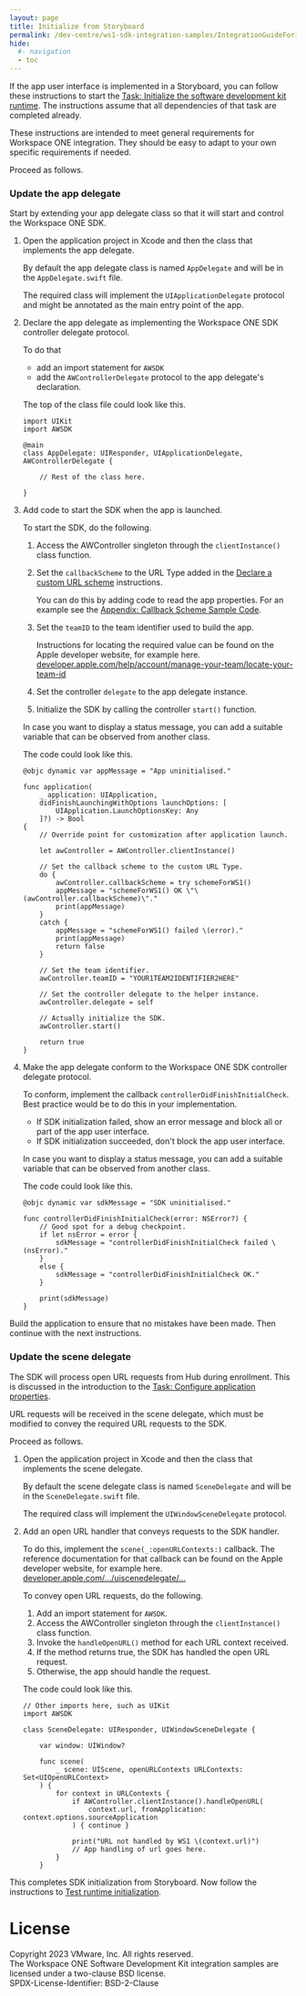 ```yaml
---
layout: page
title: Initialize from Storyboard
permalink: /dev-centre/ws1-sdk-integration-samples/IntegrationGuideForiOS/Guides/23BaseIntegration/
hide:
  #- navigation
  - toc
---
```


If the app user interface is implemented in a Storyboard, you can follow these
instructions to start the
[Task: Initialize the software development kit runtime](../readme.md).
The instructions assume that all dependencies of that task are completed
already.

These instructions are intended to meet general requirements for Workspace ONE
integration. They should be easy to adapt to your own specific requirements if
needed.

Proceed as follows.

### Update the app delegate
Start by extending your app delegate class so that it will start and control the
Workspace ONE SDK.

1. Open the application project in Xcode and then the class that implements the
   app delegate.

    By default the app delegate class is named `AppDelegate` and will be in the
    `AppDelegate.swift` file.

    The required class will implement the `UIApplicationDelegate` protocol and
    might be annotated as the main entry point of the app.

2.  Declare the app delegate as implementing the Workspace ONE SDK controller
    delegate protocol.

    To do that
    
    -   add an import statement for `AWSDK`
    -   add the `AWControllerDelegate` protocol to the app delegate's
        declaration.

    The top of the class file could look like this.

        import UIKit
        import AWSDK

        @main
        class AppDelegate: UIResponder, UIApplicationDelegate, AWControllerDelegate {

            // Rest of the class here.
        
        }

3.  Add code to start the SDK when the app is launched.

    To start the SDK, do the following.

    1.  Access the AWController singleton through the `clientInstance()` class
        function.

    2.  Set the `callbackScheme` to the URL Type added in
        the [Declare a custom URL scheme](../../02Task_Configure-application-properties/01Declare-a-custom-URL-scheme/readme.md)
        instructions.

        You can do this by adding code to read the app properties. For an
        example see the
        [Appendix: Callback Scheme Sample Code](../../21Appendix_Callback-Scheme-Sample-Code/readme.md).

    3.  Set the `teamID` to the team identifier used to build the app.

        Instructions for locating the required value can be found on the Apple
        developer website, for example here.  
        [developer.apple.com/help/account/manage-your-team/locate-your-team-id](https://developer.apple.com/help/account/manage-your-team/locate-your-team-id)

    4.  Set the controller `delegate` to the app delegate instance.

    5.  Initialize the SDK by calling the controller `start()` function.

    In case you want to display a status message, you can add a suitable
    variable that can be observed from another class.

    The code could look like this.

        @objc dynamic var appMessage = "App uninitialised."

        func application(
            _ application: UIApplication,
            didFinishLaunchingWithOptions launchOptions: [
                UIApplication.LaunchOptionsKey: Any
            ]?) -> Bool
        {
            // Override point for customization after application launch.
            
            let awController = AWController.clientInstance()

            // Set the callback scheme to the custom URL Type.
            do {
                awController.callbackScheme = try schemeForWS1()
                appMessage = "schemeForWS1() OK \"\(awController.callbackScheme)\"."
                print(appMessage)
            }
            catch {
                appMessage = "schemeForWS1() failed \(error)."
                print(appMessage)
                return false
            }

            // Set the team identifier.
            awController.teamID = "YOUR1TEAM2IDENTIFIER2HERE"

            // Set the controller delegate to the helper instance.
            awController.delegate = self

            // Actually initialize the SDK.
            awController.start()

            return true
        }

4.  Make the app delegate conform to the Workspace ONE SDK controller delegate
    protocol.

    To conform, implement the callback `controllerDidFinishInitialCheck`. Best
    practice would be to do this in your implementation.

    -   If SDK initialization failed, show an error message and block all or
        part of the app user interface.
    -   If SDK initialization succeeded, don't block the app user interface.

    In case you want to display a status message, you can add a suitable
    variable that can be observed from another class.

    The code could look like this.

        @objc dynamic var sdkMessage = "SDK uninitialised."

        func controllerDidFinishInitialCheck(error: NSError?) {
            // Good spot for a debug checkpoint.
            if let nsError = error {
                sdkMessage = "controllerDidFinishInitialCheck failed \(nsError)."
            }
            else {
                sdkMessage = "controllerDidFinishInitialCheck OK."
            }

            print(sdkMessage)
        }

Build the application to ensure that no mistakes have been made. Then continue
with the next instructions.

### Update the scene delegate
The SDK will process open URL requests from Hub during enrollment. This is
discussed in the introduction to the
[Task: Configure application properties](../../02Task_Configure-application-properties/readme.md).

URL requests will be received in the scene delegate, which must be modified to
convey the required URL requests to the SDK.

Proceed as follows.

1. Open the application project in Xcode and then the class that implements the
   scene delegate.

    By default the scene delegate class is named `SceneDelegate` and will be in
    the `SceneDelegate.swift` file.

    The required class will implement the `UIWindowSceneDelegate` protocol.

2.  Add an open URL handler that conveys requests to the SDK handler.

    To do this, implement the `scene(_:openURLContexts:)` callback. The
    reference documentation for that callback can be found on the Apple
    developer website, for example here.  
    [developer.apple.com/.../uiscenedelegate/...](https://developer.apple.com/documentation/uikit/uiscenedelegate/3238059-scene)

    To convey open URL requests, do the following.

    1.  Add an import statement for `AWSDK`.
    2.  Access the AWController singleton through the `clientInstance()` class
        function.
    3.  Invoke the `handleOpenURL()` method for each URL context received.
    4.  If the method returns true, the SDK has handled the open URL request.
    5.  Otherwise, the app should handle the request.

    The code could look like this.

        // Other imports here, such as UIKit
        import AWSDK

        class SceneDelegate: UIResponder, UIWindowSceneDelegate {

            var window: UIWindow?

            func scene(
                _ scene: UIScene, openURLContexts URLContexts: Set<UIOpenURLContext>
            ) {
                for context in URLContexts {
                    if AWController.clientInstance().handleOpenURL(
                        context.url, fromApplication: context.options.sourceApplication
                    ) { continue }
                    
                    print("URL not handled by WS1 \(context.url)")
                    // App handling of url goes here.
                }
            }

This completes SDK initialization from Storyboard. Now follow the instructions
to [Test runtime initialization](../10Test-runtime-Initialization/readme.md).

# License
Copyright 2023 VMware, Inc. All rights reserved.  
The Workspace ONE Software Development Kit integration samples are licensed
under a two-clause BSD license.  
SPDX-License-Identifier: BSD-2-Clause
